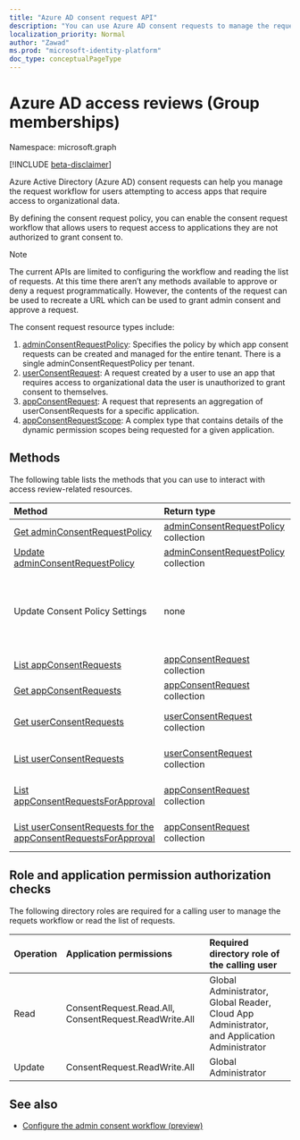 ```yaml
---
title: "Azure AD consent request API"
description: "You can use Azure AD consent requests to manage the request workflow for users attempting to access apps that require access to organizational data."
localization_priority: Normal
author: "Zawad"
ms.prod: "microsoft-identity-platform"
doc_type: conceptualPageType
---
```


# Azure AD access reviews (Group memberships)

Namespace: microsoft.graph

[!INCLUDE [beta-disclaimer](../../includes/beta-disclaimer.md)]

Azure Active Directory (Azure AD) consent requests can help you manage the request workflow for users attempting to access apps that require access to organizational data.  

By defining the consent request policy, you can enable the consent request workflow that allows users to request access to applications they are not authorized to grant consent to.  

>[!NOTE]
>The current APIs are limited to configuring the workflow and reading the list of requests. At this time there aren’t any methods available to approve or deny a request programmatically. However, the contents of the request can be used to recreate a URL which can be used to grant admin consent and approve a request. 

The consent request resource types include:

  1. [adminConsentRequestPolicy](../resources/adminconsentrequestpolicy.md): Specifies the policy by which app consent requests can be created and managed for the entire tenant. There is a single adminConsentRequestPolicy per tenant.
  2. [userConsentRequest](../resources/userconsentrequest.md): A request created by a user to use an app that requires access to organizational data the user is unauthorized to grant consent to themselves.
  3. [appConsentRequest](../resources/appconsentrequest.md): A request that represents an aggregation of userConsentRequests for a specific application.
  4. [appConsentRequestScope](../resources/appconsentrequestscope.md): A complex type that contains details of the dynamic permission scopes being requested for a given application.  


## Methods

The following table lists the methods that you can use to interact with access review-related resources.

| Method		   | Return type	|Description|
|:---------------|:--------|:----------|
|[Get adminConsentRequestPolicy](../api/adminconsentrequestpolicy-get.md) | [adminConsentRequestPolicy](adminconsentrequestpolicy.md) collection | Read the properties of the [adminConsentRequestPolicy](adminconsentrequestpolicy.md) |
|[Update adminConsentRequestPolicy](../api/adminconsentrequestpolicy-update) | [adminConsentRequestPolicy](adminconsentrequestpolicy.md) collection | Set configurations for the [adminConsentRequestPolicy](adminconsentrequestpolicy.md) |
|Update Consent Policy Settings| none | The **EnableAdminConsentRequest** flag of the Consent Policy Settings object of the [directory settings](../resources/directorysetting.md) resource  determines if users are shown the prompt to request access. |
|[List appConsentRequests ](../api/appconsentrequest-list.md) | [appConsentRequest](appconsentrequest.md) collection | Retrieve a list of all [appConsentRequests](appconsentrequest.md) |
|[Get appConsentRequests ](../api/appconsentrequest-get.md) | [appConsentRequest](appconsentrequest.md) collection | Read a given [appConsentRequest](appconsentrequest.md) |
|[Get userConsentRequests ](../api/userconsentrequest-get.md) | [userConsentRequest](userconsentrequest.md) collection | Retrieve a given [userConsentRequests](userconsentrequest.md) for a given [appConsentRequest](appconsentrequest.md) |
|[List userConsentRequests ](../api/userconsentrequest-list.md) | [userConsentRequest](userconsentrequest.md) collection | Retrieve a list of all [userConsentRequests](userconsentrequest.md) for a given [appConsentRequest](appconsentrequest.md) |
|[List appConsentRequestsForApproval](../api/user-list-appconsentrequestsforapproval.md) | [appConsentRequest](appconsentrequest.md) collection | Retrieve a list of pending [appConsentRequests](appconsentrequest.md) that you are an approver of .|
|[List userConsentRequests for the appConsentRequestsForApproval ](../api/user-list-appconsentrequestsforapproval.md) | [appConsentRequest](appconsentrequest.md) collection | Retrieve a list of pending [appConsentRequests](appconsentrequest.md) that you are an approver of .|


## Role and application permission authorization checks

The following directory roles are required for a calling user to manage the requets workflow or read the list of requests.

| Operation | Application permissions | Required directory role of the calling user |
|:------------------|:------------|:--------------------------------------------|
| Read | ConsentRequest.Read.All, ConsentRequest.ReadWrite.All | Global Administrator, Global Reader, Cloud App Administrator, and Application Administrator |
| Update | ConsentRequest.ReadWrite.All |Global Administrator |

## See also

- [Configure the admin consent workflow (preview)](/azure/active-directory/manage-apps/configure-admin-consent-workflow)


<!--
{
  "type": "#page.annotation",
  "description": "Service root",
  "keywords": "",
  "section": "documentation",
  "tocPath": "",
  "suppressions": []
}
-->


